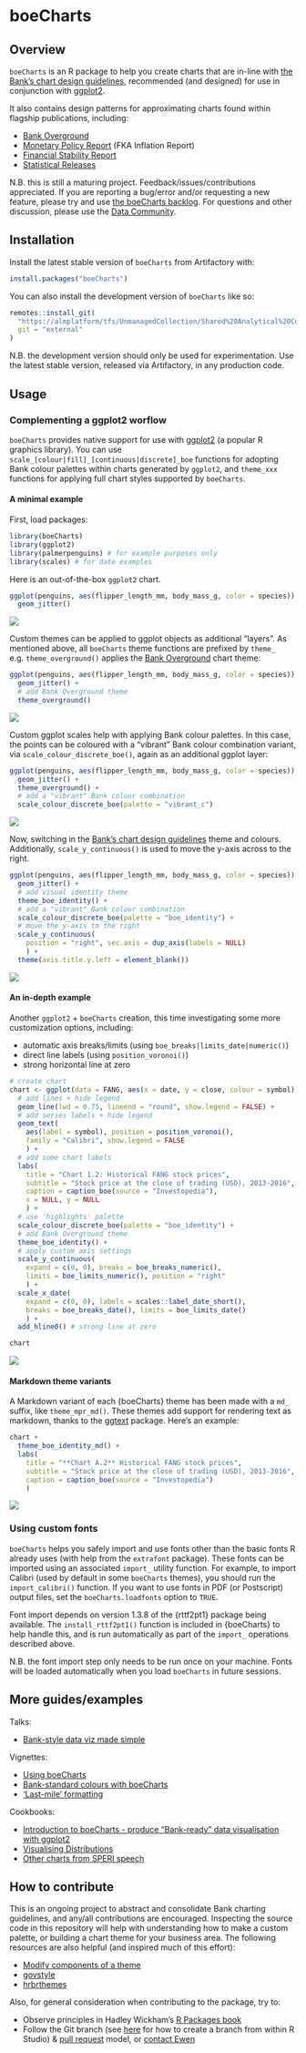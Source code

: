 <!-- README.md is generated from README.Rmd. Please edit that file -->

# boeCharts

## Overview

`boeCharts` is an R package to help you create charts that are in-line
with [the Bank’s chart design
guidelines](https://bankofengland.frontify.com/d/KN5KRtH8qzXF/design-guidelines#/brand-applications/chart-design-for-staff),
recommended (and designed) for use in conjunction with
[ggplot2](https://ggplot2.tidyverse.org/).

It also contains design patterns for approximating charts found within
flagship publications, including:

-   [Bank Overground](https://www.bankofengland.co.uk/bank-overground)
-   [Monetary Policy
    Report](https://www.bankofengland.co.uk/monetary-policy-report/2019/november-2019)
    (FKA Inflation Report)
-   [Financial Stability
    Report](https://www.bankofengland.co.uk/financial-stability-report/2019/july-2019)
-   [Statistical
    Releases](https://www.bankofengland.co.uk/statistics/money-and-credit/2019/april-2019)

N.B. this is still a maturing project. Feedback/issues/contributions
appreciated. If you are reporting a bug/error and/or requesting a new
feature, please try and use [the boeCharts
backlog](https://almplatform/tfs/UnmanagedCollection/Shared%20Analytical%20Code/_backlogs/backlog/boeCharts/Requirements).
For questions and other discussion, please use the [Data
Community](https://bankexchange/groups/1067/SitePages/Home.aspx).

## Installation

Install the latest stable version of `boeCharts` from Artifactory with:

``` r
install.packages("boeCharts")
```

You can also install the development version of `boeCharts` like so:

``` r
remotes::install_git(
  "https://almplatform/tfs/UnmanagedCollection/Shared%20Analytical%20Code/_git/boeCharts", 
  git = "external"
)
```

N.B. the development version should only be used for experimentation.
Use the latest stable version, released via Artifactory, in any
production code.

## Usage

### Complementing a ggplot2 worflow

`boeCharts` provides native support for use with
[ggplot2](https://ggplot2.tidyverse.org/) (a popular R graphics
library). You can use `scale_[colour|fill]_[continuous|discrete]_boe`
functions for adopting Bank colour palettes within charts generated by
`ggplot2`, and `theme_xxx` functions for applying full chart styles
supported by `boeCharts`.

#### A minimal example

First, load packages:

``` r
library(boeCharts)
library(ggplot2)
library(palmerpenguins) # for example purposes only
library(scales) # for date examples
```

Here is an out-of-the-box `ggplot2` chart.

``` r
ggplot(penguins, aes(flipper_length_mm, body_mass_g, color = species)) +
  geom_jitter()
```

![](man/figures/README-unnamed-chunk-5-1.png)<!-- -->

Custom themes can be applied to ggplot objects as additional “layers”.
As mentioned above, all `boeCharts` theme functions are prefixed by
`theme_` e.g. `theme_overground()` applies the [Bank
Overground](https://www.bankofengland.co.uk/bank-overground) chart
theme:

``` r
ggplot(penguins, aes(flipper_length_mm, body_mass_g, color = species)) +
  geom_jitter() +
  # add Bank Overground theme
  theme_overground()
```

![](man/figures/README-unnamed-chunk-6-1.png)<!-- -->

Custom ggplot scales help with applying Bank colour palettes. In this
case, the points can be coloured with a “vibrant” Bank colour
combination variant, via `scale_colour_discrete_boe()`, again as an
additional ggplot layer:

``` r
ggplot(penguins, aes(flipper_length_mm, body_mass_g, color = species)) +
  geom_jitter() +
  theme_overground() +
  # add a "vibrant" Bank colour combination
  scale_colour_discrete_boe(palette = "vibrant_c")
```

![](man/figures/README-unnamed-chunk-7-1.png)<!-- -->

Now, switching in the [Bank’s chart design
guidelines](https://www.bankofengland.co.uk/monetary-policy-report/2019/november-2019)
theme and colours. Additionally, `scale_y_continuous()` is used to move
the y-axis across to the right.

``` r
ggplot(penguins, aes(flipper_length_mm, body_mass_g, color = species)) +
  geom_jitter() +
  # add visual identity theme
  theme_boe_identity() +
  # add a "vibrant" Bank colour combination
  scale_colour_discrete_boe(palette = "boe_identity") +
  # move the y-axis to the right
  scale_y_continuous(
    position = "right", sec.axis = dup_axis(labels = NULL)
    ) +
  theme(axis.title.y.left = element_blank())
```

![](man/figures/README-unnamed-chunk-8-1.png)<!-- -->

#### An in-depth example

Another `ggplot2` + `boeCharts` creation, this time investigating some
more customization options, including:

-   automatic axis breaks/limits (using
    `boe_breaks|limits_date|numeric()`)
-   direct line labels (using `position_voronoi()`)
-   strong horizontal line at zero

``` r
# create chart
chart <- ggplot(data = FANG, aes(x = date, y = close, colour = symbol)) +
  # add lines + hide legend
  geom_line(lwd = 0.75, lineend = "round", show.legend = FALSE) +
  # add series labels + hide legend
  geom_text(
    aes(label = symbol), position = position_voronoi(), 
    family = "Calibri", show.legend = FALSE
    ) +
  # add some chart labels
  labs(
    title = "Chart 1.2: Historical FANG stock prices",
    subtitle = "Stock price at the close of trading (USD), 2013-2016",
    caption = caption_boe(source = "Investopedia"),
    x = NULL, y = NULL
    ) +
  # use 'highlights' palette
  scale_colour_discrete_boe(palette = "boe_identity") +
  # add Bank Overground theme
  theme_boe_identity() +
  # apply custom axis settings
  scale_y_continuous(
    expand = c(0, 0), breaks = boe_breaks_numeric(), 
    limits = boe_limits_numeric(), position = "right"
    ) +
  scale_x_date(
    expand = c(0, 0), labels = scales::label_date_short(),
    breaks = boe_breaks_date(), limits = boe_limits_date()
    ) +
  add_hline0() # strong line at zero

chart
```

![](man/figures/README-example-1.png)<!-- -->

#### Markdown theme variants

A Markdown variant of each {boeCharts} theme has been made with a `md_`
suffix, like `theme_mpr_md()`. These themes add support for rendering
text as markdown, thanks to the
[ggtext](https://wilkelab.org/ggtext/index.html) package. Here’s an
example:

``` r
chart +
  theme_boe_identity_md() +
  labs(
    title = "**Chart A.2** Historical FANG stock prices",
    subtitle = "Stock price at the close of trading (USD), 2013-2016",
    caption = caption_boe(source = "Investopedia")
    )
```

![](man/figures/README-unnamed-chunk-9-1.png)<!-- -->

### Using custom fonts

`boeCharts` helps you safely import and use fonts other than the basic
fonts R already uses (with help from the `extrafont` package). These
fonts can be imported using an associated `import_` utility function.
For example, to import Calibri (used by default in some `boeCharts`
themes), you should run the `import_calibri()` function. If you want to
use fonts in PDF (or Postscript) output files, set the
`boeCharts.loadfonts` option to `TRUE`.

Font import depends on version 1.3.8 of the {rttf2pt1} package being
available. The `install_rttf2pt1()` function is included in {boeCharts}
to help handle this, and is run automatically as part of the `import_`
operations described above.

N.B. the font import step only needs to be run once on your machine.
Fonts will be loaded automatically when you load `boeCharts` in future
sessions.

## More guides/examples

Talks:

-   [Bank-style data viz made
    simple](http://intranet/Banknav/IML.asp?svr=BOE-DMS&db=Analytical&id=8093829&v=0)

Vignettes:

-   [Using
    boeCharts](http://collaborate/workspaces/RHelpCentre/R%20Markdown/using-boeCharts.html)
-   [Bank-standard colours with
    boeCharts](http://collaborate/workspaces/RHelpCentre/R%20Markdown/Bank-standard-colours-with-boeCharts.html)
-   [‘Last-mile’
    formatting](http://collaborate/workspaces/RHelpCentre/R%20Markdown/last-mile-formatting.html)

Cookbooks:

-   [Introduction to boeCharts - produce “Bank-ready” data visualisation
    with
    ggplot2](http://collaborate/workspaces/RHelpCentre/R%20Markdown/boeCharts_intro.html)
-   [Visualising
    Distributions](http://collaborate/workspaces/RHelpCentre/R%20Markdown/ChartsVisualisingDistributions.html)
-   [Other charts from SPERI
    speech](http://collaborate/workspaces/RHelpCentre/R%20Markdown/ChartsOthers.html)

## How to contribute

This is an ongoing project to abstract and consolidate Bank charting
guidelines, and any/all contributions are encouraged. Inspecting the
source code in this repository will help with understanding how to make
a custom palette, or building a chart theme for your business area. The
following resources are also helpful (and inspired much of this effort):

-   [Modify components of a
    theme](https://ggplot2.tidyverse.org/reference/theme.html)
-   [govstyle](https://github.com/ukgovdatascience/govstyle)
-   [hrbrthemes](https://github.com/hrbrmstr/hrbrthemes)

Also, for general consideration when contributing to the package, try
to:

-   Observe principles in Hadley Wickham’s [R Packages
    book](https://r-pkgs.org/)
-   Follow the Git branch (see
    [here](https://blog.rstudio.com/2017/09/13/rstudio-v1.1-the-little-things/)
    for how to create a branch from within R Studio) & [pull
    request](https://docs.microsoft.com/en-us/azure/devops/repos/git/pullrequest?view=azure-devops)
    model, or [contact Ewen](mailto:ewen.henderson@bankofengland.co.uk)
